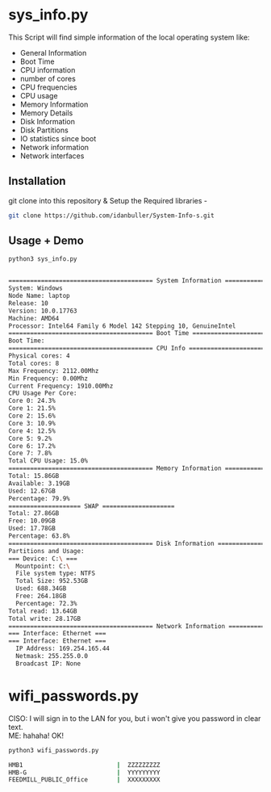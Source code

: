 # sys_info.py

This Script will find simple information of the local operating system like:
- General Information
- Boot Time
- CPU information
- number of cores
- CPU frequencies
- CPU usage
- Memory Information
- Memory Details
- Disk Information
- Disk Partitions
- IO statistics since boot
- Network information
- Network interfaces

## Installation

git clone into this repository & Setup the Required libraries - 

```bash
git clone https://github.com/idanbuller/System-Info-s.git
```

## Usage + Demo

```bash
python3 sys_info.py


======================================== System Information ========================================
System: Windows
Node Name: laptop
Release: 10
Version: 10.0.17763
Machine: AMD64
Processor: Intel64 Family 6 Model 142 Stepping 10, GenuineIntel
======================================== Boot Time ========================================
Boot Time: 
======================================== CPU Info ========================================
Physical cores: 4
Total cores: 8
Max Frequency: 2112.00Mhz
Min Frequency: 0.00Mhz
Current Frequency: 1910.00Mhz
CPU Usage Per Core:
Core 0: 24.3%
Core 1: 21.5%
Core 2: 15.6%
Core 3: 10.9%
Core 4: 12.5%
Core 5: 9.2%
Core 6: 17.2%
Core 7: 7.8%
Total CPU Usage: 15.0%
======================================== Memory Information ========================================
Total: 15.86GB
Available: 3.19GB
Used: 12.67GB
Percentage: 79.9%
==================== SWAP ====================
Total: 27.86GB
Free: 10.09GB
Used: 17.78GB
Percentage: 63.8%
======================================== Disk Information ========================================
Partitions and Usage:
=== Device: C:\ ===
  Mountpoint: C:\
  File system type: NTFS
  Total Size: 952.53GB
  Used: 688.34GB
  Free: 264.18GB
  Percentage: 72.3%
Total read: 13.64GB
Total write: 28.17GB
======================================== Network Information ========================================
=== Interface: Ethernet ===
=== Interface: Ethernet ===
  IP Address: 169.254.165.44
  Netmask: 255.255.0.0
  Broadcast IP: None
```

# wifi_passwords.py

CISO: I will sign in to the LAN for you, but i won't give you password in clear text.  
ME: hahaha! OK!

```bash
python3 wifi_passwords.py

HMB1                          |  ZZZZZZZZZ
HMB-G                         |  YYYYYYYYY
FEEDMILL_PUBLIC_Office        |  XXXXXXXXX
```
